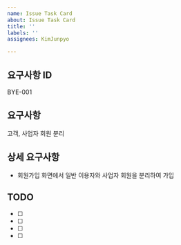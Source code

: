 ```yaml
---
name: Issue Task Card
about: Issue Task Card
title: ''
labels: ''
assignees: KimJunpyo

---
```


## 요구사항 ID

BYE-001

## 요구사항

고객, 사업자 회원 분리

## 상세 요구사항

- 회원가입 화면에서 일반 이용자와 사업자 회원을 분리하여 가입

## TODO
- [ ] 
- [ ] 
- [ ] 
- [ ]
